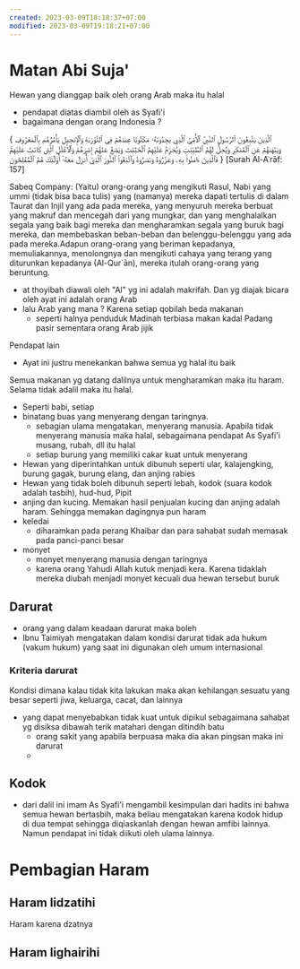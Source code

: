 ```yaml
---
created: 2023-03-09T18:18:37+07:00
modified: 2023-03-09T19:18:21+07:00
---
```


# Matan Abi Suja'

Hewan yang dianggap baik oleh orang Arab maka itu halal

- pendapat diatas diambil oleh as Syafi'i 
- bagaimana dengan orang Indonesia ?

{ ٱلَّذِينَ يَتَّبِعُونَ ٱلرَّسُولَ ٱلنَّبِيَّ ٱلۡأُمِّيَّ ٱلَّذِي يَجِدُونَهُۥ مَكۡتُوبًا عِندَهُمۡ فِي ٱلتَّوۡرَىٰةِ وَٱلۡإِنجِيلِ يَأۡمُرُهُم بِٱلۡمَعۡرُوفِ وَيَنۡهَىٰهُمۡ عَنِ ٱلۡمُنكَرِ وَيُحِلُّ لَهُمُ ٱلطَّيِّبَٰتِ وَيُحَرِّمُ عَلَيۡهِمُ ٱلۡخَبَٰٓئِثَ وَيَضَعُ عَنۡهُمۡ إِصۡرَهُمۡ وَٱلۡأَغۡلَٰلَ ٱلَّتِي كَانَتۡ عَلَيۡهِمۡۚ فَٱلَّذِينَ ءَامَنُواْ بِهِۦ وَعَزَّرُوهُ وَنَصَرُوهُ وَٱتَّبَعُواْ ٱلنُّورَ ٱلَّذِيٓ أُنزِلَ مَعَهُۥٓ أُوْلَٰٓئِكَ هُمُ ٱلۡمُفۡلِحُونَ }
[Surah Al-Aʿrāf: 157]

Sabeq Company:
(Yaitu) orang-orang yang mengikuti Rasul, Nabi yang ummi (tidak bisa baca tulis) yang (namanya) mereka dapati tertulis di dalam Taurat dan Injil yang ada pada mereka, yang menyuruh mereka berbuat yang makruf dan mencegah dari yang mungkar, dan yang menghalalkan segala yang baik bagi mereka dan mengharamkan segala yang buruk bagi mereka, dan membebaskan beban-beban dan belenggu-belenggu yang ada pada mereka.Adapun orang-orang yang beriman kepadanya, memuliakannya, menolongnya dan mengikuti cahaya yang terang yang diturunkan kepadanya (Al-Qur`ān), mereka itulah orang-orang yang beruntung.

- at thoyibah diawali oleh "Al" yg ini adalah makrifah. Dan yg diajak bicara oleh ayat ini adalah orang Arab
- lalu Arab yang mana ? Karena setiap qobilah beda makanan
  - seperti halnya penduduk Madinah terbiasa makan kadal Padang pasir sementara orang Arab jijik
 

Pendapat lain
- Ayat ini justru menekankan bahwa semua yg halal itu baik

Semua makanan yg datang dalilnya untuk mengharamkan maka itu haram. Selama tidak adalil maka itu halal. 
- Seperti babi, setiap
-  binatang buas yang menyerang dengan taringnya.
   - sebagian ulama mengatakan, menyerang manusia. Apabila tidak menyerang manusia maka halal, sebagaimana pendapat As Syafi'i musang, rubah, dll itu halal
   - setiap burung yang memiliki cakar kuat untuk menyerang
- Hewan yang diperintahkan untuk dibunuh seperti ular, kalajengking, burung gagak, burung elang, dan anjing rabies
- Hewan yang tidak boleh dibunuh seperti lebah, kodok (suara kodok adalah tasbih), hud-hud, Pipit
- anjing dan kucing. Memakan hasil penjualan kucing dan anjing adalah haram. Sehingga memakan dagingnya pun haram
- keledai
  - diharamkan pada perang Khaibar dan para sahabat sudah memasak pada panci-panci besar
- monyet
  - monyet menyerang manusia dengan taringnya
  - karena orang Yahudi Allah kutuk menjadi kera. Karena tidaklah mereka diubah menjadi monyet kecuali dua hewan tersebut buruk

## Darurat

- orang yang dalam keadaan darurat maka boleh
- Ibnu Taimiyah mengatakan dalam kondisi darurat tidak ada hukum (vakum hukum) yang saat ini digunakan oleh umum internasional

### Kriteria darurat

Kondisi dimana kalau tidak kita lakukan maka akan kehilangan sesuatu yang besar seperti jiwa, keluarga, cacat, dan lainnya

- yang dapat menyebabkan tidak kuat untuk dipikul sebagaimana sahabat yg disiksa dibawah terik matahari dengan ditindih batu
   - orang sakit yang apabila berpuasa maka dia akan pingsan maka ini darurat
   - 

## Kodok

- dari dalil ini imam As Syafi'i mengambil kesimpulan dari hadits ini bahwa semua hewan bertasbih, maka beliau mengatakan karena kodok hidup di dua tempat sehingga diqiaskanlah dengan hewan amfibi lainnya. Namun pendapat ini tidak diikuti oleh ulama lainnya. 

# Pembagian Haram

## Haram lidzatihi

Haram karena dzatnya



## Haram lighairihi
